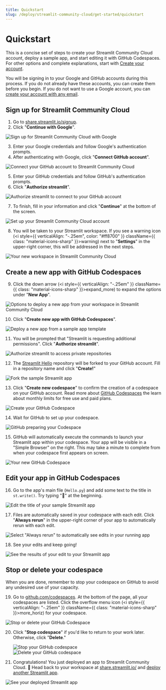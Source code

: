 ```yaml
---
title: Quickstart
slug: /deploy/streamlit-community-cloud/get-started/quickstart
---
```


# Quickstart

This is a concise set of steps to create your Streamlit Community Cloud account, deploy a sample app, and start editing it with GitHub Codespaces. For other options and complete explanations, start with [Create your account](/deploy/streamlit-community-cloud/get-started/create-your-account).

You will be signing in to your Google and GitHub accounts during this process. If you do not already have these accounts, you can create them before you begin. If you do not want to use a Google account, you can [create your account with any email](/deploy/streamlit-community-cloud/get-started/create-your-account#primary-identity-option-2-email).

## Sign up for Streamlit Community Cloud

1. Go to <a href="https://share.streamlit.io/signup" target="_blank">share.streamlit.io/signup</a>.
2. Click "**Continue with Google**".

<div style={{ maxWidth: '50%', margin: 'auto' }}>
<Image alt="Sign up for Streamlit Community Cloud with Google" src="/images/streamlit-community-cloud/sign-up-Google-XL.png" />
</div>

3. Enter your Google credentials and follow Google's authentication prompts.
4. After authenticating with Google, click "**Connect GitHub account**".

<div style={{ maxWidth: '50%', margin: 'auto' }}>
<Image alt="Connect your GitHub account to Streamlit Community Cloud" src="/images/streamlit-community-cloud/sign-up-2.png" />
</div>

5. Enter your GitHub credentials and follow GitHub's authentication prompts.
6. Click "**Authorize streamlit**".

<div style={{ maxWidth: '50%', margin: 'auto' }}>
<Image alt="Authorize streamlit to connect to your GitHub account" src="/images/streamlit-community-cloud/GitHub-auth1-none.png" />
</div>

7. To finish, fill in your information and click "**Continue**" at the bottom of the screen.

<div style={{ maxWidth: '70%', margin: 'auto' }}>
<Image alt="Set up your Streamlit Community Cloud account" src="/images/streamlit-community-cloud/sign-up-3.png" />
</div>

8. You will be taken to your Streamlit workspace. If you see a warning icon (<i style={{ verticalAlign: "-.25em", color: "#ff8700" }} className={{ class: "material-icons-sharp" }}>warning</i>) next to "**Settings**" in the upper-right corner, this will be addressed in the next steps.

<div style={{ maxWidth: '90%', margin: 'auto' }}>
<Image alt="Your new workspace in Streamlit Community Cloud" src="/images/streamlit-community-cloud/workspace-empty-warning.png" />
</div>

## Create a new app with GitHub Codespaces

9. Click the down arrow (<i style={{ verticalAlign: "-.25em" }} className={{ class: "material-icons-sharp" }}>expand_more</i>) to expand the options under "**New App**".

<div style={{ maxWidth: '90%', margin: 'auto' }}>
<Image alt="Options to deploy a new app from your workspace in Streamlit Community Cloud" src="/images/streamlit-community-cloud/deploy-menu.png" />
</div>

10. Click "**Create new app with GitHub Codespaces**".

<div style={{ maxWidth: '90%', margin: 'auto' }}>
<Image alt="Deploy a new app from a sample app template" src="/images/streamlit-community-cloud/deploy-codespaces.png" />
</div>

11. You will be prompted that "Streamlit is requesting additional permissions". Click "**Authorize streamlit**".

<div style={{ maxWidth: '50%', margin: 'auto' }}>
<Image alt="Authorize streamlit to access private repositories" src="/images/streamlit-community-cloud/GitHub-auth2-none.png" />
</div>

12. The <a href="https://github.com/streamlit/streamlit-hello" target="_blank">Streamlit Hello</a> repository will be forked to your GitHub account. Fill in a repository name and click "**Create!**"

<div style={{ maxWidth: '90%', margin: 'auto' }}>
<Image alt="Fork the sample Streamlit app" src="/images/streamlit-community-cloud/deploy-codespaces-1.png" />
</div>

13. Click "**Create new codespace**" to confirm the creation of a codespace on your GitHub account. Read more about <a href="https://github.com/features/codespaces" target="_blank">GitHub Codespaces</a> the learn about monthly limits for free use and paid plans.

<div style={{ maxWidth: '90%', margin: 'auto' }}>
<Image alt="Create your GitHub Codespace" src="/images/streamlit-community-cloud/deploy-codespaces-2.png" />
</div>

14. Wait for GitHub to set up your codespace.

<div style={{ maxWidth: '90%', margin: 'auto' }}>
<Image alt="GitHub preparing your Codespace" src="/images/streamlit-community-cloud/deploy-codespaces-3.png" />
</div>

15. GitHub will automatically execute the commands to launch your Streamlit app within your codespace. Your app will be visible in a "Simple Browser" on the right. This may take a minute to complete from when your codespace first appears on screen.

<div style={{ maxWidth: '90%', margin: 'auto' }}>
<Image alt="Your new GitHub Codespace" src="/images/streamlit-community-cloud/deploy-hello-codespace.png" />
</div>

## Edit your app in GitHub Codespaces

16. Go to the app's main file (`Hello.py`) and add some text to the title in `st.write()`. Try typing ":balloon:" at the beginning.

<div style={{ maxWidth: '90%', margin: 'auto' }}>
<Image alt="Edit the title of your sample Streamlit app" src="/images/streamlit-community-cloud/deploy-hello-edit-title.png" />
</div>

17. Files are automatically saved in your codespace with each edit. Click "**Always rerun**" in the upper-right corner of your app to automatically rerun with each edit.

<div style={{ maxWidth: '90%', margin: 'auto' }}>
<Image alt='Select "Always rerun" to automatically see edits in your running app' src="/images/streamlit-community-cloud/deploy-hello-edit-rerun.png" />
</div>

18. See your edits and keep going!

<div style={{ maxWidth: '90%', margin: 'auto' }}>
<Image alt="See the results of your edit to your Streamlit app" src="/images/streamlit-community-cloud/deploy-hello-edit-result.png" />
</div>

## Stop or delete your codespace

When you are done, remember to stop your codespace on GitHub to avoid any undesired use of your capacity.

19. Go to <a href="https://github.com/codespaces" target="_blank">github.com/codespaces</a>. At the bottom of the page, all your codespaces are listed. Click the overflow menu icon (<i style={{ verticalAlign: "-.25em" }} className={{ class: "material-icons-sharp" }}>more_horiz</i>) for your codespace.

<div style={{ maxWidth: '90%', margin: 'auto' }}>
<Image alt="Stop or delete your GitHub Codespace" src="/images/streamlit-community-cloud/deploy-hello-codespace-manage.png" />
</div>

20. Click "**Stop codespace**" if you'd like to return to your work later. Otherwise, click "**Delete**."

    <Flex>
    <div style={{ maxWidth: '40%', margin: 'auto' }}>
    <Image alt="Stop your GitHub codespace" src="/images/streamlit-community-cloud/codespace-menu-stop.png" />
    </div>
    <div style={{ maxWidth: '40%', margin: 'auto' }}>
    <Image alt="Delete your GitHub codespace" src="/images/streamlit-community-cloud/codespace-menu-delete.png" />
    </div>
    </Flex>

21. Congratulations! You just deployed an app to Streamlit Community Cloud. 🎉 Head back to your workspace at <a href="https://share.streamlit.io/" target="_blank">share.streamlit.io/</a> and [deploy another Streamlit app](/deploy/streamlit-community-cloud/deploy-your-app).

<div style={{ maxWidth: '90%', margin: 'auto' }}>
<Image alt="See your deployed Streamlit app" src="/images/streamlit-community-cloud/deploy-hello-workspace.png" />
</div>
